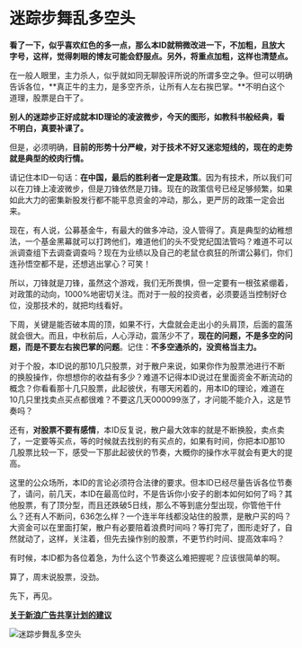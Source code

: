 迷踪步舞乱多空头
====



**看了一下，似乎喜欢红色的多一点，那么本ID就稍微改进一下，不加粗，且放大字号，这样，觉得刺眼的博友可能会舒服点。另外，将重点加粗，这样也清楚点。**

在一般人眼里，主力杀人，似乎就如同无聊股评所说的所谓多空之争。但可以明确告诉各位，**真正牛的主力，是多空齐杀，让所有人左右挨巴掌。**不明白这个道理，股票是白干了。

**别人的迷踪步正好成就本ID理论的凌波微步，今天的图形，如教科书般经典，看不明白，真要补课了。**

但是，必须明确，**目前的形势十分严峻，对于技术不好又迷恋短线的，现在的走势就是典型的绞肉行情。**

请记住本ID一句话：**在中国，最后的胜利者一定是政策**。因为有技术，所以我们可以在刀锋上凌波微步，但是刀锋依然是刀锋。现在的政策信号已经足够频繁，如果如此大力的密集新股发行都不能平息资金的冲动，那么，更严厉的政策一定会出来。

现在，有人说，公募基金牛，有最大的做多冲动，没人管得了。真是典型的幼稚想法，一个基金黑幕就可以打跨他们，难道他们的头不受党纪国法管吗？难道不可以派调查组下去调查调查吗？现在为业绩以及自己的老鼠仓疯狂的所谓公募们，你们连孙悟空都不是，还想逃出掌心？可笑！

所以，刀锋就是刀锋，虽然这个游戏，我们无所畏惧，但一定要有一根弦紧绷着，对政策的动向，1000%地密切关注。而对于一般的投资者，必须要适当控制好仓位，没那技术的，就把均线看好。

下周，关键是能否破本周的顶，如果不行，大盘就会走出小的头肩顶，后面的震荡就会很大。而且，中秋前后，人心浮动，震荡少不了，**现在的问题，不是多空的问题，而是不要左右挨巴掌的问题**。记住：**不多空通杀的，没资格当主力。**

对于个股，本ID说的那10几只股票，对于散户来说，如果你作为股票池进行不断的换股操作，你想想你的收益有多少？难道不记得本ID说过在里面资金不断流动的概念？你看看那十几只股票，此起彼伏，有哪天闲着的，用本ID的理论，难道在10几只里找卖点买点都很难？不要这几天000099涨了，才问能不能介入，这是节奏吗？

还有，**对股票不要有感情**，本ID反复说，散户最大效率的就是不断换股，卖点卖了，一定要等买点，等的时候就去找别的有买点的，如果有时间，你把本ID那10几股票比较一下，感受一下那此起彼伏的节奏，大概你的操作水平就会有更大的提高。

这里的公众场所，本ID的言论必须符合法律的要求。但本ID已经尽量告诉各位节奏了，请问，前几天，本ID在最高位时，不是告诉你小安子的剧本如何如何了吗？其他股票，有了顶分型，而且还跌破5日线，那么不等到底分型出现，你管他干什么？还有人不断问，636怎么样？一个连半年线都没站住的股票，是散户买的吗？大资金可以在里面打架，散户有必要陪着浪费时间吗？等打完了，图形走好了，自然就动了，这样，关注着，但先去操作别的股票，不更节约时间、提高效率吗？

有时候，本ID都为各位着急，为什么这个节奏这么难把握呢？应该很简单的啊。

算了，周末说股票，没劲。

先下，再见。

[**关于新浪广告共享计划的建议**](http://blog.sina.com.cn/s/blog_486e105c01000coh.html)

![迷踪步舞乱多空头](http://simg.sinajs.cn/blog7style/images/common/sg_trans.gif)
